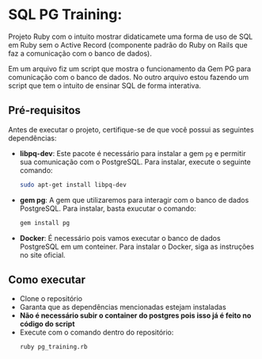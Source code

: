 # SQL PG Training:

Projeto Ruby com o intuito mostrar didaticamete uma forma de uso de SQL em Ruby sem o Active Record (componente padrão do Ruby on Rails que faz a comunicação com o banco de dados).

Em um arquivo fiz um script que mostra o funcionamento da Gem PG para comunicação com o banco de dados. No outro arquivo estou fazendo um script que tem o intuito de ensinar SQL de forma interativa.

## Pré-requisitos

Antes de executar o projeto, certifique-se de que você possui as seguintes dependências:

- **libpq-dev**: Este pacote é necessário para instalar a gem `pg` e permitir sua comunicação com o PostgreSQL.  Para instalar, execute o seguinte comando:

  ```bash
  sudo apt-get install libpq-dev
  ```

- **gem pg**: A gem que utilizaremos para interagir com o banco de dados PostgreSQL. Para instalar, basta exucutar o comando:

  ```bash
  gem install pg
  ```

- **Docker**: É necessário pois vamos executar o banco de dados PostgreSQL em um conteiner. Para instalar o Docker, siga as instruções no site oficial. 

## Como executar

- Clone o repositório
- Garanta que as dependências mencionadas estejam instaladas
- **Não é necessário subir o container do postgres pois isso já é feito no código do script**
- Execute com o comando dentro do repositório:
  ```bash
  ruby pg_training.rb
  ```

